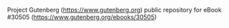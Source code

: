 Project Gutenberg (https://www.gutenberg.org) public repository for eBook #30505 (https://www.gutenberg.org/ebooks/30505)
